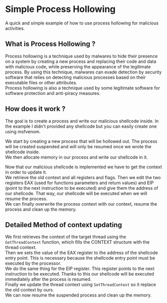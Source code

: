 # Simple Process Hollowing
A quick and simple example of how to use process hollowing for malicious activities.

## What is Process Hollowing ?
Process hollowing is a technique used by malwares to hide their presence on a system by creating a new process and replacing their code and data with malicious code, while preserving the appearance of the legitimate process. By using this technique, malwares can evade detection by security software that relies on detecting malicious processes based on their executable files or other attributes.\
Process hollowing is also a technique used by some legitimate software for software protection and anti-piracy measures.

## How does it work ?
The goal is to create a process and write our malicious shellcode inside. In the example I didn't provided any shellcode but you can easily create one using msfvenom.

We start by creating a new process that will be hollowed out. The process will be created suspended and will only be resumed once we wrote the shellcode inside.\
We then allocate memory in our process and write our shellcode in it.


Now that our malicious shellcode is implemented we have to get the context in order to update it.\
We retrieve the old context and all registers and flags. Then we edit the two registers EAX (used for functions parameters and return values) and EIP (point to the next instruction to be executed) and give them the address of our shellcode. That way, our shellcode will be executed when we will resume the process.\
We can finally overwrite the process context with our context, resume the process and clean up the memory.


## Detailed Method of context updating
We first retrieves the context of the target thread using the ```GetThreadContext``` function, which fills the CONTEXT structure with the thread context.\
Then we sets the value of the EAX register to the address of the shellcode entry point. This is necessary because the shellcode entry point must be executed by the processor.\
We do the same thing for the EIP register. This register points to the next instruction to be executed. Thanks to this our shellcode will be executed immediately after the process is resumed.\
Finally we update the thread context using ```SetThreadContext``` so it replace the old context by ours.\
We can now resume the suspended process and clean up the memory.
